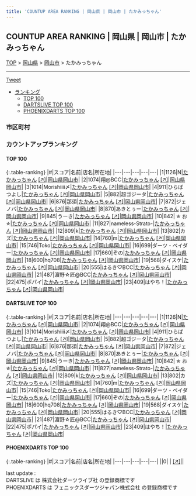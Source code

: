 ```yaml
---
title: 'COUNTUP AREA RANKING | 岡山県 | 岡山市 | たかみっちゃん'
---
```

## COUNTUP AREA RANKING | 岡山県 | 岡山市 | たかみっちゃん

[TOP](/darts/rank/) > [岡山県](/darts/rank/岡山県/) > [岡山市](/darts/rank/岡山県/岡山市/) > たかみっちゃん

___

<a href="https://twitter.com/share?ref_src=twsrc%5Etfw" data-text="COUNTUP AREA RANKING | 岡山県岡山市たかみっちゃん" class="twitter-share-button" data-hashtags="DARTSLIVE,PHOENIXDARTS,darts,ダーツ" data-show-count="false">Tweet</a>

* [ランキング](#カウントアップランキング)
    * [TOP 100](#top-100)
    * [DARTSLIVE TOP 100](#dartslive-top-100)
    * [PHOENIXDARTS TOP 100](#phoenixdarts-top-100)

### 市区町村

<ul>

</ul>

### カウントアップランキング

#### TOP 100



{:.table-ranking}
|#|スコア|名前|店名|所在地|
|---|---|---|---|---|
|1|1126|<span class="rank-name-dl">N</span>|<a href="/darts/rank/shops/c7d4754ff06dd2c45f9f3321c1147265.html">たかみっちゃん</a> <a href="https://search.dartslive.com/jp/shop/c7d4754ff06dd2c45f9f3321c1147265">[↗]</a>|<a href="/darts/rank/岡山県/岡山市">岡山県岡山市</a>|
|2|1074|<span class="rank-name-dl">翔@BCC</span>|<a href="/darts/rank/shops/c7d4754ff06dd2c45f9f3321c1147265.html">たかみっちゃん</a> <a href="https://search.dartslive.com/jp/shop/c7d4754ff06dd2c45f9f3321c1147265">[↗]</a>|<a href="/darts/rank/岡山県/岡山市">岡山県岡山市</a>|
|3|1014|<span class="rank-name-dl">Morishiiii〆</span>|<a href="/darts/rank/shops/c7d4754ff06dd2c45f9f3321c1147265.html">たかみっちゃん</a> <a href="https://search.dartslive.com/jp/shop/c7d4754ff06dd2c45f9f3321c1147265">[↗]</a>|<a href="/darts/rank/岡山県/岡山市">岡山県岡山市</a>|
|4|911|<span class="rank-name-dl">ひらば　つよし</span>|<a href="/darts/rank/shops/c7d4754ff06dd2c45f9f3321c1147265.html">たかみっちゃん</a> <a href="https://search.dartslive.com/jp/shop/c7d4754ff06dd2c45f9f3321c1147265">[↗]</a>|<a href="/darts/rank/岡山県/岡山市">岡山県岡山市</a>|
|5|882|<span class="rank-name-dl">超ゴジータ</span>|<a href="/darts/rank/shops/c7d4754ff06dd2c45f9f3321c1147265.html">たかみっちゃん</a> <a href="https://search.dartslive.com/jp/shop/c7d4754ff06dd2c45f9f3321c1147265">[↗]</a>|<a href="/darts/rank/岡山県/岡山市">岡山県岡山市</a>|
|6|876|<span class="rank-name-dl">那須</span>|<a href="/darts/rank/shops/c7d4754ff06dd2c45f9f3321c1147265.html">たかみっちゃん</a> <a href="https://search.dartslive.com/jp/shop/c7d4754ff06dd2c45f9f3321c1147265">[↗]</a>|<a href="/darts/rank/岡山県/岡山市">岡山県岡山市</a>|
|7|872|<span class="rank-name-dl">ジェノバ</span>|<a href="/darts/rank/shops/c7d4754ff06dd2c45f9f3321c1147265.html">たかみっちゃん</a> <a href="https://search.dartslive.com/jp/shop/c7d4754ff06dd2c45f9f3321c1147265">[↗]</a>|<a href="/darts/rank/岡山県/岡山市">岡山県岡山市</a>|
|8|870|<span class="rank-name-dl">あきとぅー</span>|<a href="/darts/rank/shops/c7d4754ff06dd2c45f9f3321c1147265.html">たかみっちゃん</a> <a href="https://search.dartslive.com/jp/shop/c7d4754ff06dd2c45f9f3321c1147265">[↗]</a>|<a href="/darts/rank/岡山県/岡山市">岡山県岡山市</a>|
|9|845|<span class="rank-name-dl">うーき</span>|<a href="/darts/rank/shops/c7d4754ff06dd2c45f9f3321c1147265.html">たかみっちゃん</a> <a href="https://search.dartslive.com/jp/shop/c7d4754ff06dd2c45f9f3321c1147265">[↗]</a>|<a href="/darts/rank/岡山県/岡山市">岡山県岡山市</a>|
|10|842|<span class="rank-name-dl">︎︎ ✯ お ✯</span>|<a href="/darts/rank/shops/c7d4754ff06dd2c45f9f3321c1147265.html">たかみっちゃん</a> <a href="https://search.dartslive.com/jp/shop/c7d4754ff06dd2c45f9f3321c1147265">[↗]</a>|<a href="/darts/rank/岡山県/岡山市">岡山県岡山市</a>|
|11|827|<span class="rank-name-dl">nameless-Strato-</span>|<a href="/darts/rank/shops/c7d4754ff06dd2c45f9f3321c1147265.html">たかみっちゃん</a> <a href="https://search.dartslive.com/jp/shop/c7d4754ff06dd2c45f9f3321c1147265">[↗]</a>|<a href="/darts/rank/岡山県/岡山市">岡山県岡山市</a>|
|12|809|<span class="rank-name-dl">k</span>|<a href="/darts/rank/shops/c7d4754ff06dd2c45f9f3321c1147265.html">たかみっちゃん</a> <a href="https://search.dartslive.com/jp/shop/c7d4754ff06dd2c45f9f3321c1147265">[↗]</a>|<a href="/darts/rank/岡山県/岡山市">岡山県岡山市</a>|
|13|802|<span class="rank-name-dl">カズ</span>|<a href="/darts/rank/shops/c7d4754ff06dd2c45f9f3321c1147265.html">たかみっちゃん</a> <a href="https://search.dartslive.com/jp/shop/c7d4754ff06dd2c45f9f3321c1147265">[↗]</a>|<a href="/darts/rank/岡山県/岡山市">岡山県岡山市</a>|
|14|760|<span class="rank-name-dl">m</span>|<a href="/darts/rank/shops/c7d4754ff06dd2c45f9f3321c1147265.html">たかみっちゃん</a> <a href="https://search.dartslive.com/jp/shop/c7d4754ff06dd2c45f9f3321c1147265">[↗]</a>|<a href="/darts/rank/岡山県/岡山市">岡山県岡山市</a>|
|15|746|<span class="rank-name-dl">Toko</span>|<a href="/darts/rank/shops/c7d4754ff06dd2c45f9f3321c1147265.html">たかみっちゃん</a> <a href="https://search.dartslive.com/jp/shop/c7d4754ff06dd2c45f9f3321c1147265">[↗]</a>|<a href="/darts/rank/岡山県/岡山市">岡山県岡山市</a>|
|16|699|<span class="rank-name-dl">ダーツ・ベイダー</span>|<a href="/darts/rank/shops/c7d4754ff06dd2c45f9f3321c1147265.html">たかみっちゃん</a> <a href="https://search.dartslive.com/jp/shop/c7d4754ff06dd2c45f9f3321c1147265">[↗]</a>|<a href="/darts/rank/岡山県/岡山市">岡山県岡山市</a>|
|17|660|<span class="rank-name-dl">ぞの</span>|<a href="/darts/rank/shops/c7d4754ff06dd2c45f9f3321c1147265.html">たかみっちゃん</a> <a href="https://search.dartslive.com/jp/shop/c7d4754ff06dd2c45f9f3321c1147265">[↗]</a>|<a href="/darts/rank/岡山県/岡山市">岡山県岡山市</a>|
|18|600|<span class="rank-name-dl">hq708</span>|<a href="/darts/rank/shops/c7d4754ff06dd2c45f9f3321c1147265.html">たかみっちゃん</a> <a href="https://search.dartslive.com/jp/shop/c7d4754ff06dd2c45f9f3321c1147265">[↗]</a>|<a href="/darts/rank/岡山県/岡山市">岡山県岡山市</a>|
|19|568|<span class="rank-name-dl">ダイスケ</span>|<a href="/darts/rank/shops/c7d4754ff06dd2c45f9f3321c1147265.html">たかみっちゃん</a> <a href="https://search.dartslive.com/jp/shop/c7d4754ff06dd2c45f9f3321c1147265">[↗]</a>|<a href="/darts/rank/岡山県/岡山市">岡山県岡山市</a>|
|20|555|<span class="rank-name-dl">はるき♡BCC</span>|<a href="/darts/rank/shops/c7d4754ff06dd2c45f9f3321c1147265.html">たかみっちゃん</a> <a href="https://search.dartslive.com/jp/shop/c7d4754ff06dd2c45f9f3321c1147265">[↗]</a>|<a href="/darts/rank/岡山県/岡山市">岡山県岡山市</a>|
|21|487|<span class="rank-name-dl">濵野☆匠@BCC</span>|<a href="/darts/rank/shops/c7d4754ff06dd2c45f9f3321c1147265.html">たかみっちゃん</a> <a href="https://search.dartslive.com/jp/shop/c7d4754ff06dd2c45f9f3321c1147265">[↗]</a>|<a href="/darts/rank/岡山県/岡山市">岡山県岡山市</a>|
|22|475|<span class="rank-name-dl">ポパイ</span>|<a href="/darts/rank/shops/c7d4754ff06dd2c45f9f3321c1147265.html">たかみっちゃん</a> <a href="https://search.dartslive.com/jp/shop/c7d4754ff06dd2c45f9f3321c1147265">[↗]</a>|<a href="/darts/rank/岡山県/岡山市">岡山県岡山市</a>|
|23|409|<span class="rank-name-dl">はやち！</span>|<a href="/darts/rank/shops/c7d4754ff06dd2c45f9f3321c1147265.html">たかみっちゃん</a> <a href="https://search.dartslive.com/jp/shop/c7d4754ff06dd2c45f9f3321c1147265">[↗]</a>|<a href="/darts/rank/岡山県/岡山市">岡山県岡山市</a>|


#### DARTSLIVE TOP 100



{:.table-ranking}
|#|スコア|名前|店名|所在地|
|---|---|---|---|---|
|1|1126|<span class="rank-name-dl">N</span>|<a href="/darts/rank/shops/c7d4754ff06dd2c45f9f3321c1147265.html">たかみっちゃん</a> <a href="https://search.dartslive.com/jp/shop/c7d4754ff06dd2c45f9f3321c1147265">[↗]</a>|<a href="/darts/rank/岡山県/岡山市">岡山県岡山市</a>|
|2|1074|<span class="rank-name-dl">翔@BCC</span>|<a href="/darts/rank/shops/c7d4754ff06dd2c45f9f3321c1147265.html">たかみっちゃん</a> <a href="https://search.dartslive.com/jp/shop/c7d4754ff06dd2c45f9f3321c1147265">[↗]</a>|<a href="/darts/rank/岡山県/岡山市">岡山県岡山市</a>|
|3|1014|<span class="rank-name-dl">Morishiiii〆</span>|<a href="/darts/rank/shops/c7d4754ff06dd2c45f9f3321c1147265.html">たかみっちゃん</a> <a href="https://search.dartslive.com/jp/shop/c7d4754ff06dd2c45f9f3321c1147265">[↗]</a>|<a href="/darts/rank/岡山県/岡山市">岡山県岡山市</a>|
|4|911|<span class="rank-name-dl">ひらば　つよし</span>|<a href="/darts/rank/shops/c7d4754ff06dd2c45f9f3321c1147265.html">たかみっちゃん</a> <a href="https://search.dartslive.com/jp/shop/c7d4754ff06dd2c45f9f3321c1147265">[↗]</a>|<a href="/darts/rank/岡山県/岡山市">岡山県岡山市</a>|
|5|882|<span class="rank-name-dl">超ゴジータ</span>|<a href="/darts/rank/shops/c7d4754ff06dd2c45f9f3321c1147265.html">たかみっちゃん</a> <a href="https://search.dartslive.com/jp/shop/c7d4754ff06dd2c45f9f3321c1147265">[↗]</a>|<a href="/darts/rank/岡山県/岡山市">岡山県岡山市</a>|
|6|876|<span class="rank-name-dl">那須</span>|<a href="/darts/rank/shops/c7d4754ff06dd2c45f9f3321c1147265.html">たかみっちゃん</a> <a href="https://search.dartslive.com/jp/shop/c7d4754ff06dd2c45f9f3321c1147265">[↗]</a>|<a href="/darts/rank/岡山県/岡山市">岡山県岡山市</a>|
|7|872|<span class="rank-name-dl">ジェノバ</span>|<a href="/darts/rank/shops/c7d4754ff06dd2c45f9f3321c1147265.html">たかみっちゃん</a> <a href="https://search.dartslive.com/jp/shop/c7d4754ff06dd2c45f9f3321c1147265">[↗]</a>|<a href="/darts/rank/岡山県/岡山市">岡山県岡山市</a>|
|8|870|<span class="rank-name-dl">あきとぅー</span>|<a href="/darts/rank/shops/c7d4754ff06dd2c45f9f3321c1147265.html">たかみっちゃん</a> <a href="https://search.dartslive.com/jp/shop/c7d4754ff06dd2c45f9f3321c1147265">[↗]</a>|<a href="/darts/rank/岡山県/岡山市">岡山県岡山市</a>|
|9|845|<span class="rank-name-dl">うーき</span>|<a href="/darts/rank/shops/c7d4754ff06dd2c45f9f3321c1147265.html">たかみっちゃん</a> <a href="https://search.dartslive.com/jp/shop/c7d4754ff06dd2c45f9f3321c1147265">[↗]</a>|<a href="/darts/rank/岡山県/岡山市">岡山県岡山市</a>|
|10|842|<span class="rank-name-dl">︎︎ ✯ お ✯</span>|<a href="/darts/rank/shops/c7d4754ff06dd2c45f9f3321c1147265.html">たかみっちゃん</a> <a href="https://search.dartslive.com/jp/shop/c7d4754ff06dd2c45f9f3321c1147265">[↗]</a>|<a href="/darts/rank/岡山県/岡山市">岡山県岡山市</a>|
|11|827|<span class="rank-name-dl">nameless-Strato-</span>|<a href="/darts/rank/shops/c7d4754ff06dd2c45f9f3321c1147265.html">たかみっちゃん</a> <a href="https://search.dartslive.com/jp/shop/c7d4754ff06dd2c45f9f3321c1147265">[↗]</a>|<a href="/darts/rank/岡山県/岡山市">岡山県岡山市</a>|
|12|809|<span class="rank-name-dl">k</span>|<a href="/darts/rank/shops/c7d4754ff06dd2c45f9f3321c1147265.html">たかみっちゃん</a> <a href="https://search.dartslive.com/jp/shop/c7d4754ff06dd2c45f9f3321c1147265">[↗]</a>|<a href="/darts/rank/岡山県/岡山市">岡山県岡山市</a>|
|13|802|<span class="rank-name-dl">カズ</span>|<a href="/darts/rank/shops/c7d4754ff06dd2c45f9f3321c1147265.html">たかみっちゃん</a> <a href="https://search.dartslive.com/jp/shop/c7d4754ff06dd2c45f9f3321c1147265">[↗]</a>|<a href="/darts/rank/岡山県/岡山市">岡山県岡山市</a>|
|14|760|<span class="rank-name-dl">m</span>|<a href="/darts/rank/shops/c7d4754ff06dd2c45f9f3321c1147265.html">たかみっちゃん</a> <a href="https://search.dartslive.com/jp/shop/c7d4754ff06dd2c45f9f3321c1147265">[↗]</a>|<a href="/darts/rank/岡山県/岡山市">岡山県岡山市</a>|
|15|746|<span class="rank-name-dl">Toko</span>|<a href="/darts/rank/shops/c7d4754ff06dd2c45f9f3321c1147265.html">たかみっちゃん</a> <a href="https://search.dartslive.com/jp/shop/c7d4754ff06dd2c45f9f3321c1147265">[↗]</a>|<a href="/darts/rank/岡山県/岡山市">岡山県岡山市</a>|
|16|699|<span class="rank-name-dl">ダーツ・ベイダー</span>|<a href="/darts/rank/shops/c7d4754ff06dd2c45f9f3321c1147265.html">たかみっちゃん</a> <a href="https://search.dartslive.com/jp/shop/c7d4754ff06dd2c45f9f3321c1147265">[↗]</a>|<a href="/darts/rank/岡山県/岡山市">岡山県岡山市</a>|
|17|660|<span class="rank-name-dl">ぞの</span>|<a href="/darts/rank/shops/c7d4754ff06dd2c45f9f3321c1147265.html">たかみっちゃん</a> <a href="https://search.dartslive.com/jp/shop/c7d4754ff06dd2c45f9f3321c1147265">[↗]</a>|<a href="/darts/rank/岡山県/岡山市">岡山県岡山市</a>|
|18|600|<span class="rank-name-dl">hq708</span>|<a href="/darts/rank/shops/c7d4754ff06dd2c45f9f3321c1147265.html">たかみっちゃん</a> <a href="https://search.dartslive.com/jp/shop/c7d4754ff06dd2c45f9f3321c1147265">[↗]</a>|<a href="/darts/rank/岡山県/岡山市">岡山県岡山市</a>|
|19|568|<span class="rank-name-dl">ダイスケ</span>|<a href="/darts/rank/shops/c7d4754ff06dd2c45f9f3321c1147265.html">たかみっちゃん</a> <a href="https://search.dartslive.com/jp/shop/c7d4754ff06dd2c45f9f3321c1147265">[↗]</a>|<a href="/darts/rank/岡山県/岡山市">岡山県岡山市</a>|
|20|555|<span class="rank-name-dl">はるき♡BCC</span>|<a href="/darts/rank/shops/c7d4754ff06dd2c45f9f3321c1147265.html">たかみっちゃん</a> <a href="https://search.dartslive.com/jp/shop/c7d4754ff06dd2c45f9f3321c1147265">[↗]</a>|<a href="/darts/rank/岡山県/岡山市">岡山県岡山市</a>|
|21|487|<span class="rank-name-dl">濵野☆匠@BCC</span>|<a href="/darts/rank/shops/c7d4754ff06dd2c45f9f3321c1147265.html">たかみっちゃん</a> <a href="https://search.dartslive.com/jp/shop/c7d4754ff06dd2c45f9f3321c1147265">[↗]</a>|<a href="/darts/rank/岡山県/岡山市">岡山県岡山市</a>|
|22|475|<span class="rank-name-dl">ポパイ</span>|<a href="/darts/rank/shops/c7d4754ff06dd2c45f9f3321c1147265.html">たかみっちゃん</a> <a href="https://search.dartslive.com/jp/shop/c7d4754ff06dd2c45f9f3321c1147265">[↗]</a>|<a href="/darts/rank/岡山県/岡山市">岡山県岡山市</a>|
|23|409|<span class="rank-name-dl">はやち！</span>|<a href="/darts/rank/shops/c7d4754ff06dd2c45f9f3321c1147265.html">たかみっちゃん</a> <a href="https://search.dartslive.com/jp/shop/c7d4754ff06dd2c45f9f3321c1147265">[↗]</a>|<a href="/darts/rank/岡山県/岡山市">岡山県岡山市</a>|


#### PHOENIXDARTS TOP 100



{:.table-ranking}
|#|スコア|名前|店名|所在地|
|---|---|---|---|---|
||0|<span class="rank-name-dl"> </span>|<a href="/darts/rank/shops/.html"></a> <a href="">[↗]</a>|<a href="/darts/rank//"></a>|


<div class="footer border-top border-gray-light mt-5 pt-3 text-right text-gray">
    last update : <span style="font-weight: italic" id="foot_last_modified"></span><br />
    DARTSLIVE は 株式会社ダーツライブ社 の登録商標です<br />
    PHOENIXDARTS は フェニックスダーツジャパン株式会社 の登録商標です<br />
</div>

<script src="https://cdnjs.cloudflare.com/ajax/libs/jquery.tablesorter/2.31.3/js/jquery.tablesorter.min.js" integrity="sha512-qzgd5cYSZcosqpzpn7zF2ZId8f/8CHmFKZ8j7mU4OUXTNRd5g+ZHBPsgKEwoqxCtdQvExE5LprwwPAgoicguNg==" crossorigin="anonymous" referrerpolicy="no-referrer"></script>
<link rel="stylesheet" href="https://cdnjs.cloudflare.com/ajax/libs/jquery.tablesorter/2.31.3/css/theme.default.min.css" integrity="sha512-wghhOJkjQX0Lh3NSWvNKeZ0ZpNn+SPVXX1Qyc9OCaogADktxrBiBdKGDoqVUOyhStvMBmJQ8ZdMHiR3wuEq8+w==" crossorigin="anonymous" referrerpolicy="no-referrer" />
<script>
$(function() {
    $(".table-ranking").tablesorter({sortList:[[0, 0]]});
    $("#foot_last_modified").text(formatDate(new Date(document.lastModified), 'yyyy-MM-dd HH:mm:ss'));
});
</script>

<script async src="https://platform.twitter.com/widgets.js" charset="utf-8"></script>